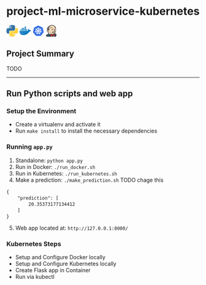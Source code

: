 # project-ml-microservice-kubernetes

<p float="left">
  <img src="images/python-icon-2.jpeg" width="30" />
  <img src="images/docker-icon2.jpeg" width="30" /> 
  <img src="images/kubernetes-icon-2.png" width="30" />
  <img src="images/jenkins-icon2.png" width="30" />
</p>

## Project Summary  

TODO

---   

## Run Python scripts and web app

### Setup the Environment

* Create a virtualenv and activate it
* Run `make install` to install the necessary dependencies

### Running `app.py`

1. Standalone:  `python app.py`
2. Run in Docker:  `./run_docker.sh`
3. Run in Kubernetes:  `./run_kubernetes.sh`
4. Make a prediction: `./make_prediction.sh` TODO chage this
```Port: 8000
{
    "prediction": [
        20.35373177134412
    ]
}
```
5. Web app located at: `http://127.0.0.1:8000/`

### Kubernetes Steps

* Setup and Configure Docker locally
* Setup and Configure Kubernetes locally
* Create Flask app in Container
* Run via kubectl
